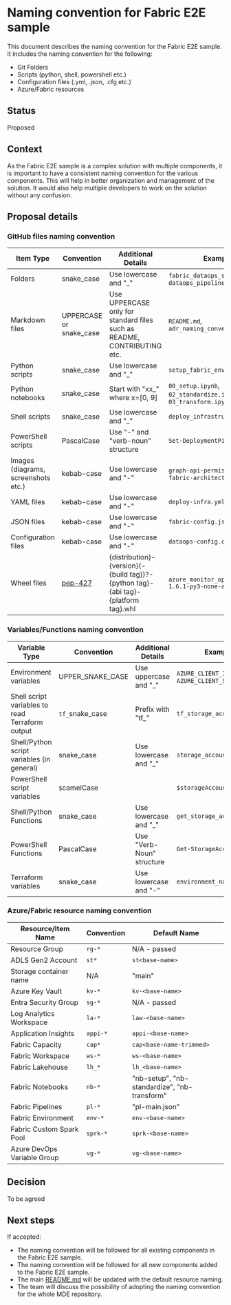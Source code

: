 # Naming convention for Fabric E2E sample

This document describes the naming convention for the Fabric E2E sample. It includes the naming convention for the following:

- Git Folders
- Scripts (python, shell, powershell etc.)
- Configuration files (.yml, .json, .cfg etc.)
- Azure/Fabric resources

## Status

Proposed

## Context

As the Fabric E2E sample is a complex solution with multiple components, it is important to have a consistent naming convention for the various components. This will help in better organization and management of the solution. It would also help multiple developers to work on the solution without any confusion.

## Proposal details

### GitHub files naming convention

| Item Type | Convention | Additional Details | Example |
| --- | --- | --- | --- |
| Folders | snake_case | Use lowercase and "_" | `fabric_dataops_sample`, `dataops_pipeline` |
| Markdown files | UPPERCASE or snake_case | Use UPPERCASE only for standard files such as README, CONTRIBUTING etc. | `README.md`, `adr_naming_convention.md` |
| Python scripts | snake_case | Use lowercase and "_" | `setup_fabric_environment.py` |
| Python notebooks | snake_case | Start with "xx_" where x=[0, 9] | `00_setup.ipynb`, `02_standardize.ipynb`, `03_transform.ipynb` |
| Shell scripts | snake_case | Use lowercase and "_" | `deploy_infrastructure.sh` |
| PowerShell scripts | PascalCase | Use "-" and "verb-noun" structure | `Set-DeploymentPipelines.ps1` |
| Images (diagrams, screenshots etc.) | kebab-case | Use lowercase and "-" | `graph-api-permission.png`, `fabric-architecture.drawio`|
| YAML files | kebab-case | Use lowercase and "-" | `deploy-infra.yml` |
| JSON files | kebab-case | Use lowercase and "-" | `fabric-config.json` |
| Configuration files | kebab-case | Use lowercase and "-" | `dataops-config.cfg` |
| Wheel files | [pep-427](https://peps.python.org/pep-0427/) | {distribution}-{version}(-{build tag})?-{python tag}-{abi tag}-{platform tag}.whl | `azure_monitor_opentelemetry-1.6.1-py3-none-any.whl` |

### Variables/Functions naming convention

| Variable Type | Convention | Additional Details | Example |
| --- | --- | --- | --- |
| Environment variables | UPPER_SNAKE_CASE | Use uppercase and "_" | `AZURE_CLIENT_ID`, `AZURE_CLIENT_SECRET` |
| Shell script variables to read Terraform output | `tf_`snake_case | Prefix with "tf_" | `tf_storage_account_name` |
| Shell/Python script variables (in general) | snake_case | Use lowercase and "_" | `storage_account_name` |
| PowerShell script variables | `$`camelCase |  | `$storageAccountName` |
| Shell/Python Functions | snake_case | Use lowercase and "_" | `get_storage_account_name` |
| PowerShell Functions | PascalCase | Use "Verb-Noun" structure | `Get-StorageAccountName` |
| Terraform variables | snake_case | Use lowercase and "-" | `environment_name` |

### Azure/Fabric resource naming convention

| Resource/Item Name | Convention | Default Name |
| --- | --- | --- |
| Resource Group | `rg-*` | N/A - passed |
| ADLS Gen2 Account | `st*` | `st<base-name>` |
| Storage container name | N/A | "main" |
| Azure Key Vault | `kv-*` | `kv-<base-name>` |
| Entra Security Group | `sg-*` | N/A - passed |
| Log Analytics Workspace | `la-*` | `law-<base-name>` |
| Application Insights | `appi-*` | `appi-<base-name>` |
| Fabric Capacity | `cap*` | `cap<base-name-trimmed>` |
| Fabric Workspace | `ws-*` | `ws-<base-name>` |
| Fabric Lakehouse | `lh_*` | `lh_<base-name>` |
| Fabric Notebooks | `nb-*` | "nb-setup", "nb-standardize", "nb-transform" |
| Fabric Pipelines | `pl-*` | "pl-main.json" |
| Fabric Environment | `env-*` | `env-<base-name>` |
| Fabric Custom Spark Pool | `sprk-*` | `sprk-<base-name>` |
| Azure DevOps Variable Group | `vg-*` | `vg-<base-name>` |

## Decision

To be agreed

## Next steps

If accepted:

- The naming convention will be followed for all existing components in the Fabric E2E sample.
- The naming convention will be followed for all new components added to the Fabric E2E sample.
- The main [README.md](./../README.md) will be updated with the default resource naming.
- The team will discuss the possibility of adopting the naming convention for the whole MDE repository.
